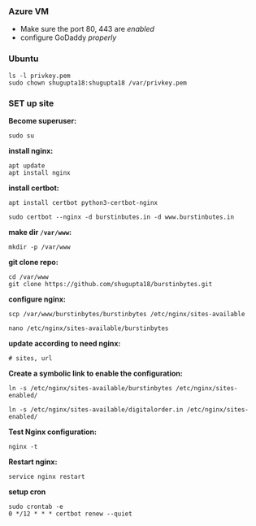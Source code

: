 ### Azure VM
- Make sure the port 80, 443 are *enabled*
- configure GoDaddy *properly*

### Ubuntu
```
ls -l privkey.pem
sudo chown shugupta18:shugupta18 /var/privkey.pem
```

### SET up site

**Become superuser:**
```
sudo su
```

**install nginx:**
```
apt update
apt install nginx
```

**install certbot:**
```
apt install certbot python3-certbot-nginx

sudo certbot --nginx -d burstinbutes.in -d www.burstinbutes.in
```

**make dir `/var/www`:**
```
mkdir -p /var/www
```

**git clone repo:**
```
cd /var/www
git clone https://github.com/shugupta18/burstinbytes.git
```

**configure nginx:**
```
scp /var/www/burstinbytes/burstinbytes /etc/nginx/sites-available

nano /etc/nginx/sites-available/burstinbytes
```

**update according to need nginx:**
```
# sites, url
```

**Create a symbolic link to enable the configuration:**
```
ln -s /etc/nginx/sites-available/burstinbytes /etc/nginx/sites-enabled/

ln -s /etc/nginx/sites-available/digitalorder.in /etc/nginx/sites-enabled/

```

**Test Nginx configuration:**
```
nginx -t
```

**Restart nginx:**
```
service nginx restart
```

**setup cron**
```
sudo crontab -e
0 */12 * * * certbot renew --quiet
```




